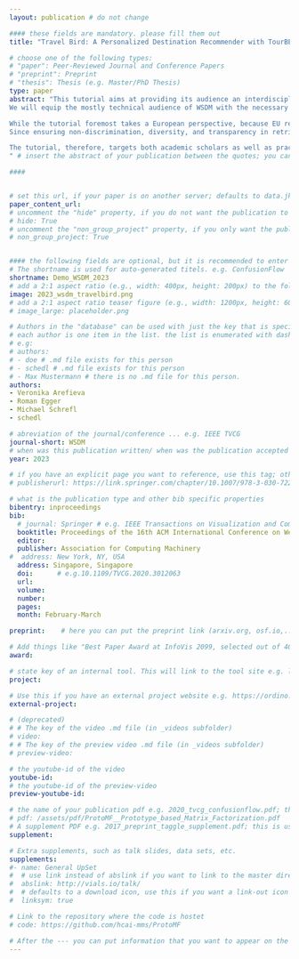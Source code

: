 ```yaml
---
layout: publication # do not change

#### these fields are mandatory. please fill them out
title: "Travel Bird: A Personalized Destination Recommender with TourBERT and Airbnb Experiences" # title of your publication 

# choose one of the following types:
# "paper": Peer-Reviewed Journal and Conference Papers
# "preprint": Preprint
# "thesis": Thesis (e.g. Master/PhD Thesis)
type: paper
abstract: "This tutorial aims at providing its audience an interdisciplinary overview about the topics of fairness and non-discrimination, diversity, and transparency as the main dimensions of trustworthy AI systems, tailored to algorithmic ranking systems such as search engines and recommender systems.
We will equip the mostly technical audience of WSDM with the necessary understanding of the ethical implications of their research and development on the one hand, and of recent political and legal regulations that address the aforementioned dimensions on the other hand. 

While the tutorial foremost takes a European perspective, because EU regulation is at the forefront of elaborating guidelines for ethical and trustworthy AI, we also review initiatives outside of Europe, in particular in the US and China.
Since ensuring non-discrimination, diversity, and transparency in retrieval and recommendation systems is a global endeavor in which academic institutions and companies in different parts of the world collaborate, this tutorial is relevant also to researchers and practitioners in countries that do not regulate AI technologies yet, in particular since we are experiencing more and more of such regulations recently.

The tutorial, therefore, targets both academic scholars as well as practitioners around the globe, by reviewing recent research and providing practical examples addressing one or more of the trustworthiness aspects, and showcasing how new regulations affect the audience's daily work.
" # insert the abstract of your publication between the quotes; you can use html e.g. to make links (<a></a>) or generate bold (<b></b>) etc. text 

####


# set this url, if your paper is on another server; defaults to data.jku-vds-lab.at
paper_content_url:
# uncomment the "hide" property, if you do not want the publication to be displayed on the website (usually you don't need this)
# hide: True
# uncomment the "non_group_project" property, if you only want the publication to be displayed on your personal page (i.e. publications where you contributed, but does not have anything to do with the Vis Group e.g. Master Thesis,...)
# non_group_project: True


#### the following fields are optional, but it is recommended to enter as much information as possible
# The shortname is used for auto-generated titels. e.g. ConfusionFlow
shortname: Demo_WSDM_2023
# add a 2:1 aspect ratio (e.g., width: 400px, height: 200px) to the folder /assets/images/papers/ e.g. 2020_tvcg_confusionflow.png
image: 2023_wsdm_travelbird.png
# add a 2:1 aspect ratio teaser figure (e.g., width: 1200px, height: 600px) to the folder /assets/images/papers/ e.g. 2020_tvcg_confusionflow_teaser.png
# image_large: placeholder.png

# Authors in the "database" can be used with just the key that is specified in the corresponding .md file (usually it is the lastname in lower case e.g. doe). Authors that do not have an individual page here should be stated with their full name (e.g. John Doe)
# each author is one item in the list. the list is enumerated with dashes ("-")
# e.g:
# authors:
# - doe # .md file exists for this person
# - schedl # .md file exists for this person
# - Max Mustermann # there is no .md file for this person.
authors:
- Veronika Arefieva
- Roman Egger
- Michael Schrefl
- schedl

# abreviation of the journal/conference ... e.g. IEEE TVCG
journal-short: WSDM
# when was this publication written/ when was the publication accepted (e.g. 2020)
year: 2023

# if you have an explicit page you want to reference, use this tag; otherwise it will be generated from your doi
# publisherurl: https://link.springer.com/chapter/10.1007/978-3-030-72240-1_60 # add link to publisher page of your publication

# what is the publication type and other bib specific properties
bibentry: inproceedings
bib:
  # journal: Springer # e.g. IEEE Transactions on Visualization and Computer Graphics (to appear)
  booktitle: Proceedings of the 16th ACM International Conference on Web Search and Data Mining (WSDM 2023)
  editor: 
  publisher: Association for Computing Machinery
#  address: New York, NY, USA
  address: Singapore, Singapore
  doi:		# e.g.10.1109/TVCG.2020.3012063
  url: 
  volume: 
  number: 
  pages: 
  month: February-March

preprint:	 # here you can put the preprint link (arxiv.org, osf.io,...) e.g. https://arxiv.org/abs/1910.00969

# Add things like "Best Paper Award at InfoVis 2099, selected out of 4000 submissions"
award:

# state key of an internal tool. This will link to the tool site e.g. lineup (usually not needed)
project: 

# Use this if you have an external project website e.g. https://ordino.caleydoapp.org/
external-project: 

# (deprecated)
# # The key of the video .md file (in _videos subfolder)
# video: 
# # The key of the preview video .md file (in _videos subfolder)
# preview-video:

# the youtube-id of the video
youtube-id:
# the youtube-id of the preview-video
preview-youtube-id: 

# the name of your publication pdf e.g. 2020_tvcg_confusionflow.pdf; this is usually uploaded to the caleydo aws server
# pdf: /assets/pdf/ProtoMF__Prototype_based_Matrix_Factorization.pdf
# A supplement PDF e.g. 2017_preprint_taggle_supplement.pdf; this is usually uploaded to the caleydo aws server
supplement: 

# Extra supplements, such as talk slides, data sets, etc.
supplements:
#- name: General UpSet
#  # use link instead of abslink if you want to link to the master directory
#  abslink: http://vials.io/talk/
#  # defaults to a download icon, use this if you want a link-out icon
#  linksym: true

# Link to the repository where the code is hostet
# code: https://github.com/hcai-mms/ProtoMF

# After the --- you can put information that you want to appear on the website using markdown formatting or HTML. A good example are acknowledgements, extra references, an erratum, etc.
---
```

